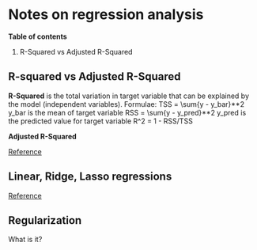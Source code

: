 # Notes on regression analysis

**Table of contents**

1. R-Squared vs Adjusted R-Squared

## R-squared vs Adjusted R-Squared

**R-Squared** is the total variation in target variable that can be explained by the model (independent variables).
Formulae:
TSS = \sum{y - y_bar}**2 y_bar is the mean of target variable
RSS = \sum{y - y_pred}**2 y_pred is the predicted value for target variable
R^2 = 1 - RSS/TSS

**Adjusted R-Squared**

[Reference](https://www.analyticsvidhya.com/blog/2020/07/difference-between-r-squared-and-adjusted-r-squared/)

## Linear, Ridge, Lasso regressions

[Reference](https://www.analyticsvidhya.com/blog/2017/06/a-comprehensive-guide-for-linear-ridge-and-lasso-regression)

## Regularization

What is it?

